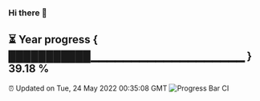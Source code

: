 ### Hi there 👋
⏳ Year progress { ███████████▁▁▁▁▁▁▁▁▁▁▁▁▁▁▁▁▁▁▁ } 39.18 %
---
⏰ Updated on Tue, 24 May 2022 00:35:08 GMT
![Progress Bar CI](https://github.com/Moyi321/Moyi321/workflows/Progress%20Bar%20CI/badge.svg)
